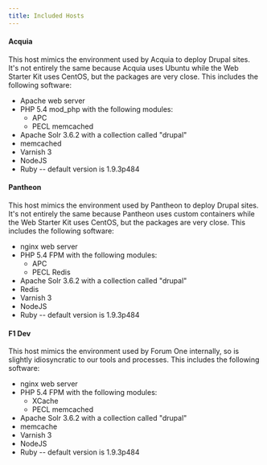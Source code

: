 ```yaml
---
title: Included Hosts
---
```


#### Acquia

This host mimics the environment used by Acquia to deploy Drupal sites.
It's not entirely the same because Acquia uses Ubuntu while the Web
Starter Kit uses CentOS, but the packages are very close. This includes
the following software:

-   Apache web server
-   PHP 5.4 mod\_php with the following modules:
    -   APC
    -   PECL memcached
-   Apache Solr 3.6.2 with a collection called "drupal"
-   memcached
-   Varnish 3
-   NodeJS
-   Ruby -- default version is 1.9.3p484

#### Pantheon

This host mimics the environment used by Pantheon to deploy Drupal
sites. It's not entirely the same because Pantheon uses custom
containers while the Web Starter Kit uses CentOS, but the packages are
very close. This includes the following software:

-   nginx web server
-   PHP 5.4 FPM with the following modules:
    -   APC
    -   PECL Redis
-   Apache Solr 3.6.2 with a collection called "drupal"
-   Redis
-   Varnish 3
-   NodeJS
-   Ruby -- default version is 1.9.3p484

#### F1 Dev

This host mimics the environment used by Forum One internally, so is
slightly idiosyncratic to our tools and processes. This includes the
following software:

-   nginx web server
-   PHP 5.4 FPM with the following modules:
    -   XCache
    -   PECL memcached
-   Apache Solr 3.6.2 with a collection called "drupal"
-   memcache
-   Varnish 3
-   NodeJS
-   Ruby -- default version is 1.9.3p484
